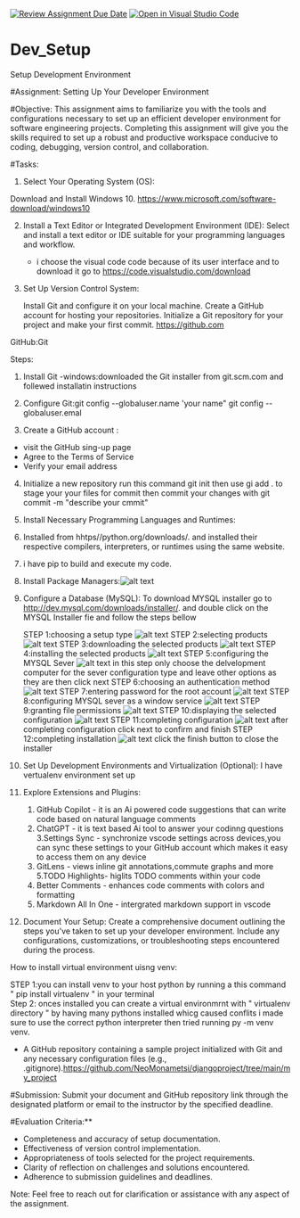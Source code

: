 [![Review Assignment Due Date](https://classroom.github.com/assets/deadline-readme-button-22041afd0340ce965d47ae6ef1cefeee28c7c493a6346c4f15d667ab976d596c.svg)](https://classroom.github.com/a/vbnbTt5m)
[![Open in Visual Studio Code](https://classroom.github.com/assets/open-in-vscode-2e0aaae1b6195c2367325f4f02e2d04e9abb55f0b24a779b69b11b9e10269abc.svg)](https://classroom.github.com/online_ide?assignment_repo_id=15272863&assignment_repo_type=AssignmentRepo)
# Dev_Setup
Setup Development Environment

#Assignment: Setting Up Your Developer Environment

#Objective:
This assignment aims to familiarize you with the tools and configurations necessary to set up an efficient developer environment for software engineering projects. Completing this assignment will give you the skills required to set up a robust and productive workspace conducive to coding, debugging, version control, and collaboration.

#Tasks:

1. Select Your Operating System (OS):

 Download and Install Windows 10. https://www.microsoft.com/software-download/windows10

2. Install a Text Editor or Integrated Development Environment (IDE):
   Select and install a text editor or IDE suitable for your programming languages and workflow.

   - i choose the visual code code because of its user interface and to download it go to https://code.visualstudio.com/download

3. Set Up Version Control System:

   Install Git and configure it on your local machine. Create a GitHub account for hosting your repositories. Initialize a Git repository for your project and make your first commit. https://github.com 

GitHub:Git

Steps:

1. Install Git
    -windows:downloaded the Git installer from git.scm.com and follewed installatin instructions

2. Configure Git:git config --globaluser.name 'your name" git config --globaluser.emal

3. Create a GitHub account : 
- visit the GitHub sing-up page
- Agree to the Terms of Service
- Verify your email address
4. Initialize a new repository run this command  git init
   then use gi add .  to stage your your files for commit 
   then commit your changes with git commit -m "describe your cmmit"



4. Install Necessary Programming Languages and Runtimes:
 1. Installed from hhtps//python.org/downloads/. and installed their respective compilers, interpreters, or runtimes using the same website.
 2. i have pip to build and execute my code.

5. Install Package Managers:![alt text](Screenshot_20240618_210309.jpg)


6. Configure a Database (MySQL):
   To download MYSQL installer go to http://dev.mysql.com/downloads/installer/. and double click on the MYSQL Installer fie and follow the steps bellow


   STEP 1:choosing a setup type ![alt text](image.png)
   STEP 2:selecting products ![alt text](image-1.png)
   STEP 3:downloading the selected products ![alt text](image-2.png)
   STEP 4:installing the selected products ![alt text](image-3.png)
   STEP 5:configuring the MYSQL Sever ![alt text](image-4.png) in this step only choose the delvelopment computer for the sever configuration type and leave other options as they are then click next
   STEP 6:choosing an authentication method ![alt text](image-5.png)
   STEP 7:entering password for the root account ![alt text](image-10.png)
   STEP 8:configuring MYSQL sever as a window service ![alt text](image-8.png)
   STEP 9:granting file permissions ![alt text](image-11.png)
   STEP 10:displaying the selected configuration ![alt text](image-12.png)
   STEP 11:completing configuration ![alt text](image-13.png)
   after completing configuration click next to confirm and finish
   STEP 12:completing installation ![alt text](image-14.png) click the finish button to close the installer



7. Set Up Development Environments and Virtualization (Optional):
 I have vertualenv environment set up


8. Explore Extensions and Plugins:
   

   1. GitHub Copilot - it is an Ai powered code suggestions that can write code based on natural language comments
   2. ChatGPT - it is text based Ai tool to answer your codinng questions
   3.Settings Sync - synchronize vscode settings across devices,you can sync these settings to your GitHub account which makes it easy to access them on any device
   4. GitLens - views inline git annotations,commute graphs and more
   5.TODO Highlights- higlits TODO comments within your code 
   6. Better Comments - enhances code comments with colors and formatting
   7. Markdown All In One - intergrated markdown support in vscode

9. Document Your Setup:
    Create a comprehensive document outlining the steps you've taken to set up your developer environment. Include any configurations, customizations, or troubleshooting steps encountered during the process. 

How to install virtual environment uisng venv:

STEP 1:you can install venv to your host python by running a this command " pip install virtualenv " in your terminal  
Step 2: onces installed you can create a virtual environmrnt with " virtualenv directory "
by having many pythons installed whicg caused conflits i made sure to use the correct python interpreter then tried running py -m venv venv. 


- A GitHub repository containing a sample project initialized with Git and any necessary configuration files (e.g., .gitignore).https://github.com/NeoMonametsi/djangoproject/tree/main/my_project

#Submission:
Submit your document and GitHub repository link through the designated platform or email to the instructor by the specified deadline.

#Evaluation Criteria:**
- Completeness and accuracy of setup documentation.
- Effectiveness of version control implementation.
- Appropriateness of tools selected for the project requirements.
- Clarity of reflection on challenges and solutions encountered.
- Adherence to submission guidelines and deadlines.

Note: Feel free to reach out for clarification or assistance with any aspect of the assignment.
